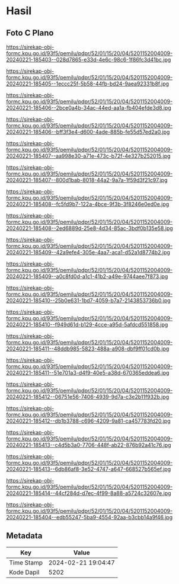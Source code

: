 # Hasil

## Foto C Plano

https://sirekap-obj-formc.kpu.go.id/93f5/pemilu/pdpr/52/01/15/20/04/5201152004009-20240221-185403--028d7865-e33d-4e6c-98c6-1f86fc3d41bc.jpg

https://sirekap-obj-formc.kpu.go.id/93f5/pemilu/pdpr/52/01/15/20/04/5201152004009-20240221-185405--1eccc25f-5b58-44fb-bd24-9aea92331b8f.jpg

https://sirekap-obj-formc.kpu.go.id/93f5/pemilu/pdpr/52/01/15/20/04/5201152004009-20240221-185406--2bce0a4b-34ac-44ed-aa1a-fb404efde3d8.jpg

https://sirekap-obj-formc.kpu.go.id/93f5/pemilu/pdpr/52/01/15/20/04/5201152004009-20240221-185406--bff3f3e4-d600-4ade-885b-fe55d57ed2a0.jpg

https://sirekap-obj-formc.kpu.go.id/93f5/pemilu/pdpr/52/01/15/20/04/5201152004009-20240221-185407--aa998e30-a71e-473c-b72f-4e327b252015.jpg

https://sirekap-obj-formc.kpu.go.id/93f5/pemilu/pdpr/52/01/15/20/04/5201152004009-20240221-185407--800d1bab-8018-44a2-9a7a-1f59d3f21c97.jpg

https://sirekap-obj-formc.kpu.go.id/93f5/pemilu/pdpr/52/01/15/20/04/5201152004009-20240221-185408--fc5fd9b7-122a-4bce-9f3b-3f8246e0ed0e.jpg

https://sirekap-obj-formc.kpu.go.id/93f5/pemilu/pdpr/52/01/15/20/04/5201152004009-20240221-185408--2ed6889d-25e8-4d34-85ac-3bdf0b135e58.jpg

https://sirekap-obj-formc.kpu.go.id/93f5/pemilu/pdpr/52/01/15/20/04/5201152004009-20240221-185409--42a9efe4-305e-4aa7-aca1-d52a1d8774b2.jpg

https://sirekap-obj-formc.kpu.go.id/93f5/pemilu/pdpr/52/01/15/20/04/5201152004009-20240221-185409--a0c8fd0d-a1c1-41b2-a49e-9744aee7f873.jpg

https://sirekap-obj-formc.kpu.go.id/93f5/pemilu/pdpr/52/01/15/20/04/5201152004009-20240221-185410--25b0e631-1bd7-4059-b7a7-2143853736b0.jpg

https://sirekap-obj-formc.kpu.go.id/93f5/pemilu/pdpr/52/01/15/20/04/5201152004009-20240221-185410--f949d61d-b129-4cce-a95d-5afdcd551858.jpg

https://sirekap-obj-formc.kpu.go.id/93f5/pemilu/pdpr/52/01/15/20/04/5201152004009-20240221-185411--48ddb985-5823-488a-a908-dbf9ff01cd0b.jpg

https://sirekap-obj-formc.kpu.go.id/93f5/pemilu/pdpr/52/01/15/20/04/5201152004009-20240221-185411--51e701a3-d4f9-40e5-a38d-670365eddea6.jpg

https://sirekap-obj-formc.kpu.go.id/93f5/pemilu/pdpr/52/01/15/20/04/5201152004009-20240221-185412--06751e56-7406-4939-9d7a-c3e2b11f932b.jpg

https://sirekap-obj-formc.kpu.go.id/93f5/pemilu/pdpr/52/01/15/20/04/5201152004009-20240221-185412--db1b3788-c696-4209-9a81-ca457783fd20.jpg

https://sirekap-obj-formc.kpu.go.id/93f5/pemilu/pdpr/52/01/15/20/04/5201152004009-20240221-185413--c4d5b3a0-7706-448f-ab22-876b92a41c76.jpg

https://sirekap-obj-formc.kpu.go.id/93f5/pemilu/pdpr/52/01/15/20/04/5201152004009-20240221-185413--6db86af8-3e52-4747-a647-668527b565ef.jpg

https://sirekap-obj-formc.kpu.go.id/93f5/pemilu/pdpr/52/01/15/20/04/5201152004009-20240221-185414--44cf284d-d7ec-4f99-8a88-a5724c32607e.jpg

https://sirekap-obj-formc.kpu.go.id/93f5/pemilu/pdpr/52/01/15/20/04/5201152004009-20240221-185404--edb55247-5ba9-4554-92aa-b3cbb14a9f46.jpg


## Metadata

| Key        | Value               |
| ---------- | ------------------- |
| Time Stamp | 2024-02-21 19:04:47 |
| Kode Dapil | 5202                |



